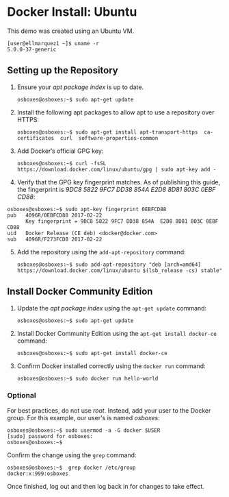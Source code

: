 
# Docker Install: Ubuntu

This demo was created using an Ubuntu VM. 

```
[user@ellmarquez1 ~]$ uname -r
5.0.0-37-generic
```
## Setting up the Repository

1. Ensure your *apt package index* is up to date.

   ```osboxes@osboxes:~$ sudo apt-get update```

1. Install the following apt packages to allow apt to use a repository over HTTPS:

    ```osboxes@osboxes:~$ sudo apt-get install apt-transport-https  ca-certificates  curl  software-properties-common```

3. Add Docker’s official GPG key:

   ```osboxes@osboxes:~$ curl -fsSL https://download.docker.com/linux/ubuntu/gpg | sudo apt-key add -```

4. Verify that the GPG key fingerprint matches. As of publishing this guide, the fingerprint is *9DC8 5822 9FC7 DD38 854A E2D8 8D81 803C 0EBF CD88*:
``` 
osboxes@osboxes:~$ sudo apt-key fingerprint 0EBFCD88
pub   4096R/0EBFCD88 2017-02-22
      Key fingerprint = 9DC8 5822 9FC7 DD38 854A  E2D8 8D81 803C 0EBF CD88
uid   Docker Release (CE deb) <docker@docker.com>
sub   4096R/F273FCD8 2017-02-22 
```
5. Add the repository using the `add-apt-repository` command:

    ```osboxes@osboxes:~$ sudo add-apt-repository "deb [arch=amd64] https://download.docker.com/linux/ubuntu $(lsb_release -cs) stable" ```

## Install Docker Community Edition

1. Update the *apt package index* using the `apt-get update` command:

   ```osboxes@osboxes:~$ sudo apt-get update```

2. Install Docker Community Edition using the `apt-get install docker-ce` command:

   ```osboxes@osboxes:~$ sudo apt-get install docker-ce```
 

3. Confirm Docker installed correctly using the `docker run` command:

   ```osboxes@osboxes:~$ sudo docker run hello-world``` 

### Optional

For best practices, do not use *root*. Instead, add your user to the Docker group. For this example, our user's is named *osboxes*: 
```
osboxes@osboxes:~$ sudo usermod -a -G docker $USER
[sudo] password for osboxes:
osboxes@osboxes:~$ 
```

Confirm the change using the `grep` command:
```
osboxes@osboxes:~$  grep docker /etc/group 
docker:x:999:osboxes
```

Once finished, log out and then log back in for changes to take effect.
